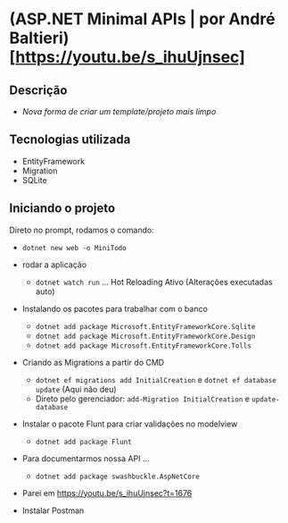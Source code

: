 ﻿# (ASP.NET Minimal APIs | por André Baltieri)[https://youtu.be/s_ihuUjnsec]

## Descrição
- _Nova forma de criar um template/projeto mais limpo_


## Tecnologias utilizada
- EntityFramework
- Migration
- SQLite

## Iniciando o projeto
Direto no prompt, rodamos o comando:
- `dotnet new web -o MiniTodo`

- rodar a aplicação 
	- `dotnet watch run` ... Hot Reloading Ativo (Alterações executadas auto)

- Instalando os pacotes para trabalhar com o banco
	- `dotnet add package Microsoft.EntityFrameworkCore.Sqlite` 
	- `dotnet add package Microsoft.EntityFrameworkCore.Design`
	- `dotnet add package Microsoft.EntityFrameworkCore.Tolls`

- Criando as Migrations a partir do CMD
	- `dotnet ef migrations add InitialCreation` e `dotnet ef database update` (Aqui não deu)
	- Direto pelo gerenciador: `add-Migration InitialCreation` e `update-database` 

- Instalar o pacote Flunt para criar validações no modelview
	- `dotnet add package Flunt`

- Para documentarmos nossa API ...
	- `dotnet add package swashbuckle.AspNetCore`

- Parei em https://youtu.be/s_ihuUjnsec?t=1676
- Instalar Postman